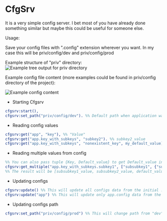 CfgSrv
========


It is a very simple config server. I bet most of you have already done something similar but maybe this could be useful for someone else.


Usage:

Save your config files with ".config" extension wherever you want. In my case this will be priv/config/dev and priv/config/prod

Example structure of "priv" directory:
![Example tree output for priv directory](http://puu.sh/3wGDa.png "Example tree output for priv directory")

Example config file content (more examples could be found in priv/config directory of the project):

![Example config content](http://puu.sh/3wHns.png "Example config content")

- Starting Cfgsrv

```erlang
cfgsrv:start(),
cfgsrv:set_path("priv/config/dev"). %% Default path when application was started is priv/config
```

- Reading config values

```erlang
cfgsrv:get("app", "key"), %% "Value"
cfgsrv:get("app.key_with_subkeys", "subkey2"). %% subkey2_value
cfgsrv:get("app.key_with_subkeys", "nonexistent_key", my_default_value). %% my_default_value
```

- Reading multiple values from config

```erlang
%% You can also pass tuple {Key, Default_value} to get Default_value instead of 'undefined' when the key was not found
cfgsrv:get_multiple("app.key_with_subkeys.subkey1", ["subsubkey1", {"subsubkey2", default_value}, {"subsubkey3", default_value}]).
%% The result will be [subsubkey1_value, subsubkey2_value, default_value]
```

- Updating configs

```erlang
cfgsrv:update() %% This will update all configs data from the initial :PATH
cfgsrv:update("app") %% This will update only app.config data from the initial :PATH ("priv/config/dev")
```

- Updating configs path

```erlang
cfgsrv:set_path("priv/config/prod") %% This will change path from "dev" to "prod" and load new configs
```
